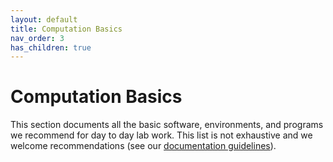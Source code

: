 ```yaml
---
layout: default
title: Computation Basics
nav_order: 3
has_children: true
---
```


# Computation Basics

This section documents all the basic software, environments, and programs we recommend for day to day lab work. This list is not exhaustive and we welcome recommendations (see our [documentation guidelines](docs/Contributing/contributing)).
